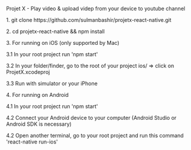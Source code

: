<p>Projet X - Play video & upload videp from your device to youtube channel</p>
<p>1.  git clone https://github.com/sulmanbashir/projetx-react-native.git</p>
<p>2.  cd projetx-react-native && npm install</p>
<p>3.  For running on iOS (only supported by Mac)</p>
<p>    3.1 In your root project run 'npm start' </p>
<p>    3.2 In your folder/finder, go to the root of your project ios/ => click on ProjetX.xcodeproj </p>
<p>    3.3 Run with simulator or your iPhone </p>
<p>4.  For running on Android</p>
<p>    4.1 In your root project run 'npm start' </p>
<p>    4.2 Connect your Android device to your computer (Android Studio or Android SDK is necessary)</p>
<p>    4.2 Open another terminal, go to your root project and run this command 'react-native run-ios'</p>